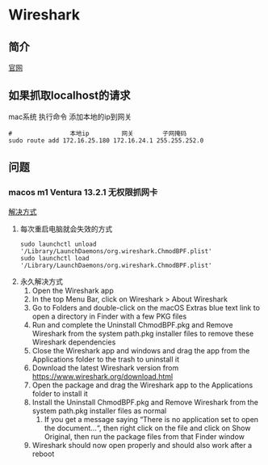 # Wireshark

## 简介

[官网](https://www.wireshark.org/ '')


## 如果抓取localhost的请求

mac系统 执行命令 添加本地的ip到网关

```shell
#                本地ip         网关        子网掩码
sudo route add 172.16.25.180 172.16.24.1 255.255.252.0
```


## 问题

### macos m1 Ventura 13.2.1 无权限抓网卡
[解决方式](https://packetpushers.net/macos-ventura-13-1-breaks-wireshark/#:~:text=If%20you%20open%20Wireshark%2C%20you,message%20when%20you%20run%20Wireshark. ) 
1. 每次重启电脑就会失效的方式
    ```shell
    sudo launchctl unload '/Library/LaunchDaemons/org.wireshark.ChmodBPF.plist'
    sudo launchctl load '/Library/LaunchDaemons/org.wireshark.ChmodBPF.plist'
    ```
2. 永久解决方式
    1. Open the Wireshark app
    2. In the top Menu Bar, click on Wireshark > About Wireshark
    3. Go to Folders and double-click on the macOS Extras blue text link to open a directory in Finder with a few PKG files
    4. Run and complete the Uninstall ChmodBPF.pkg  and  Remove Wireshark from the system path.pkg  installer files to remove these Wireshark dependencies
    5. Close the Wireshark app and windows and drag the app from the Applications folder to the trash to uninstall it
    6. Download the latest Wireshark version from https://www.wireshark.org/download.html
    7. Open the package and drag the Wireshark app to the Applications folder to install it
    8. Install the Uninstall ChmodBPF.pkg  and  Remove Wireshark from the system path.pkg  installer files as normal
        1. If you get a message saying “There is no application set to open the document…“, then right click on the file and click on Show Original, then run the package files from that Finder window
    9. Wireshark should now open properly and should also work after a reboot




